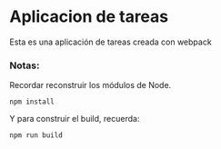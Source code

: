 # Aplicacion de tareas

Esta es una aplicación de tareas creada con webpack

### Notas:

Recordar reconstruir los módulos de Node.

```
npm install 
```

Y para construir el build, recuerda:
```
npm run build
```
